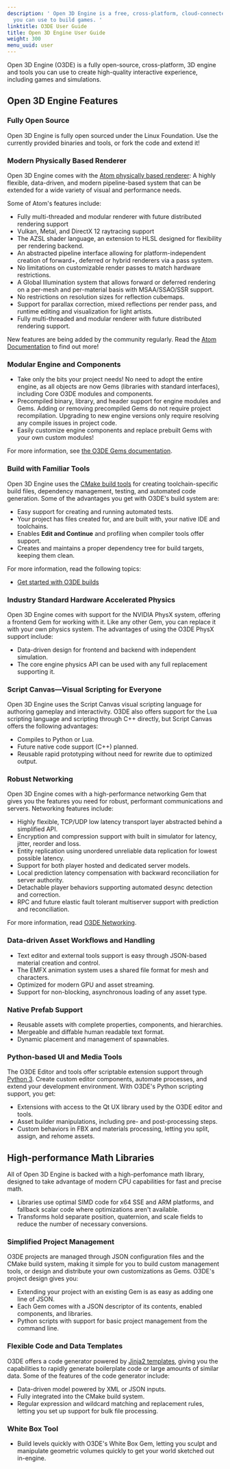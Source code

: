 ```yaml
---
description: ' Open 3D Engine is a free, cross-platform, cloud-connected game engine that
  you can use to build games. '
linktitle: O3DE User Guide
title: Open 3D Engine User Guide
weight: 300
menu_uuid: user
---
```


Open 3D Engine (O3DE) is a fully open-source, cross\-platform, 3D engine and tools you can use to create high\-quality interactive experience, including games and simulations.

<!-- DougEric Note: Replace this page with a proper Nav page and move this content to a features.md page or the what-is page later. -->

## Open 3D Engine Features

### Fully Open Source

Open 3D Engine is fully open sourced under the Linux Foundation. Use the currently provided binaries and tools, or fork the code and extend it!

### Modern Physically Based Renderer

Open 3D Engine comes with the [Atom physically based renderer](atom-guide): A highly flexible, data-driven, and modern pipeline-based system that can be extended for a wide variety of visual and performance needs.

Some of Atom's features include:

+ Fully multi-threaded and modular renderer with future distributed rendering support
+ Vulkan, Metal, and DirectX 12 raytracing support
+ The AZSL shader language, an extension to HLSL designed for flexibility per rendering backend.
+ An abstracted pipeline interface allowing for platform-independent creation of forward+, deferred or hybrid
renderers via a pass system.
+ No limitations on customizable render passes to match hardware restrictions.
+ A Global Illumination system that allows forward or deferred rendering on a per-mesh and per-material basis
with MSAA/SSAO/SSR support.
+ No restrictions on resolution sizes for reflection cubemaps.
+ Support for parallax correction, mixed reflections per render pass, and runtime editing and visualization for light artists.
+ Fully multi-threaded and modular renderer with future distributed rendering support.

New features are being added by the community regularly. Read the [Atom Documentation](/docs/atom-guide) to find out more!

### Modular Engine and Components

+ Take only the bits your project needs! No need to adopt the entire engine, as all objects are now Gems (libraries with standard interfaces), including Core O3DE modules and components.
+ Precompiled binary, library, and header support for engine modules and Gems. Adding or removing precompiled Gems do not require project recompilation. Upgrading to new engine versions only require resolving any compile issues in project code.
+ Easily customize engine components and replace prebuilt Gems with your own custom modules!

For more information, see [the O3DE Gems documentation](/docs/user-guide/features/gems)\.

### Build with Familiar Tools

Open 3D Engine uses the [CMake build tools](https://cmake.org/) for creating toolchain-specific build files, dependency management, testing, and automated code generation. Some of the advantages you get with O3DE's build system are:

+ Easy support for creating and running automated tests.
+ Your project has files created for, and are built with, your native IDE and toolchains.
+ Enables **Edit and Continue** and profiling when compiler tools offer support.
+ Creates and maintains a proper dependency tree for build targets, keeping them clean.

For more information, read the following topics:

+ [Get started with O3DE builds](/docs/user-guide/features/build/)

### Industry Standard Hardware Accelerated Physics

Open 3D Engine comes with support for the NVIDIA PhysX system, offering a frontend Gem for working with it. Like any other Gem, you can replace it with your own physics system. The advantages of using the O3DE PhysX support include:

+ Data-driven design for frontend and backend with independent simulation.
+ The core engine physics API can be used with any full replacement supporting it.

### Script Canvas&mdash;Visual Scripting for Everyone

Open 3D Engine uses the Script Canvas visual scripting language for authoring gameplay and interactivity. O3DE also offers support for the Lua scripting language and scripting through C++ directly, but Script Canvas offers the following advantages:

+ Compiles to Python or Lua.
+ Future native code support (C++) planned.
+ Reusable rapid prototyping without need for rewrite due to optimized output.

### Robust Networking

Open 3D Engine comes with a high-performance networking Gem that gives you the features you need for robust, performant communications and servers. Networking features include:

+ Highly flexible, TCP/UDP low latency transport layer abstracted behind a simplified API.
+ Encryption and compression support with built in simulator for latency, jitter, reorder and loss.
+ Entity replication using unordered unreliable data replication for lowest possible latency.
+ Support for both player hosted and dedicated server models.
+ Local prediction latency compensation with backward reconciliation for server authority.
+ Detachable player behaviors supporting automated desync detection and correction.
+ RPC and future elastic fault tolerant multiserver support with prediction and reconciliation.

For more information, read [O3DE Networking](/docs/user-guide/features/networking)\.

### Data-driven Asset Workflows and Handling

+ Text editor and external tools support is easy through JSON-based material creation and control.
+ The EMFX animation system uses a shared file format for mesh and characters.
+ Optimized for modern GPU and asset streaming.
+ Support for non-blocking, asynchronous loading of any asset type.

### Native Prefab Support

+ Reusable assets with complete properties, components, and hierarchies.
+ Mergeable and diffable human readable text format.
+ Dynamic placement and management of spawnables.

### Python-based UI and Media Tools

The O3DE Editor and tools offer scriptable extension support through [Python 3](https://www.python.org/). Create custom editor components, automate processes, and extend your development environment. With O3DE's Python scripting support, you get:

+ Extensions with access to the Qt UX library used by the O3DE editor and tools.
+ Asset builder manipulations, including pre- and post-processing steps.
+ Custom behaviors in FBX and materials processing, letting you split, assign, and rehome assets.

## High-performance Math Libraries

All of Open 3D Engine is backed with a high-perfomance math library, designed to take advantage of modern CPU capabilities for fast and precise math.

+ Libraries use optimal SIMD code for x64 SSE and ARM platforms, and fallback scalar code where optimizations aren't available.
+ Transforms hold separate position, quaternion, and scale fields to reduce the number of necessary conversions.

### Simplified Project Management

O3DE projects are managed through JSON configuration files and the CMake build system, making it simple for you to build custom management tools, or design and distribute your own customizations as Gems. O3DE's project design gives you:

+ Extending your project with an existing Gem is as easy as adding one line of JSON.
+ Each Gem comes with a JSON descriptor of its contents, enabled components, and libraries.
+ Python scripts with support for basic project management from the command line.

### Flexible Code and Data Templates

O3DE offers a code generator powered by [Jinja2 templates](https://jinja.palletsprojects.com/en/2.11.x/), giving you the capabilities to rapidly generate boilerplate code or large amounts of similar data. Some of the features of the code generator include:

+ Data-driven model powered by XML or JSON inputs.
+ Fully integrated into the CMake build system.
+ Regular expression and wildcard matching and replacement rules, letting you set up support for bulk file processing.

### White Box Tool

+ Build levels quickly with O3DE's White Box Gem, letting you sculpt and manipulate geometric volumes quickly to get your world sketched out in-engine.
